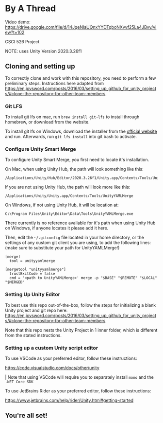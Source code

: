 # By A Thread

Video demo:
https://drive.google.com/file/d/14JqeNIaUQnxYYDTqboNXvvf25La4JBvv/view?t=102

CSCI 526 Project

NOTE: uses Unity Version 2020.3.26f1

## Cloning and setting up
To correctly clone and work with this repository, you need to perform a few preliminary steps. Instructions here adapted from https://en.joysword.com/posts/2016/03/setting_up_github_for_unity_projects/#clone-the-repository-for-other-team-members.

### Git LFS

To install git lfs on mac, run `brew install git-lfs` to install through homebrew, or download from the website.

To install git lfs on Windows, download the installer from the [official website](https://git-lfs.github.com/) and run. Afterwards, run `git lfs install` into git bash to activate.

### Configure Unity Smart Merge

To configure Unity Smart Merge, you first need to locate it's installation.

On Mac, when using Unity Hub, the path will look something like this:

```
/Applications/Unity/Hub/Editor/2020.3.26f1/Unity.app/Contents/Tools/UnityYAMLMerge
```

If you are not using Unity Hub, the path will look more like this:
```
/Applications/Unity/Unity.app/Contents/Tools/UnityYAMLMerge
```

On Windows, if not using Unity Hub, it will be location at:
```
C:\Program Files\Unity\Editor\Data\Tools\UnityYAMLMerge.exe
```

There currently is no reference available for it's path when using Unity Hub on Windows, if anyone locates it please add it here.

Then, edit the `~/.gitconfig` file located in your home directory, or the settings of any custom git client you are using, to add the following lines: (make sure to substitute your path for UnityYAMLMerge!)

```
[merge]
  tool = unityyamlmerge

[mergetool "unityyamlmerge"]
  trustExitCode = false
  cmd = '<path to UnityYAMLMerge>' merge -p "$BASE" "$REMOTE" "$LOCAL" "$MERGED"
```

### Setting Up Unity Editor

To best use this repo out-of-the-box, follow the steps for initializing a blank Unity project and git repo here:
https://en.joysword.com/posts/2016/03/setting_up_github_for_unity_projects/#clone-the-repository-for-other-team-members

Note that this repo nests the Unity Project in 1 inner folder, which is different from the stated instructions.


### Setting up a custom Unity script editor

To use VSCode as your preferred editor, follow these instructions:

https://code.visualstudio.com/docs/other/unity

| Note that using VSCode will require you to separately install `mono` and the `.NET Core SDK`

To use JetBrains Rider as your preferred editor, follow these instructions:

https://www.jetbrains.com/help/rider/Unity.html#getting-started

## You're all set!
